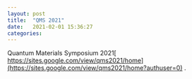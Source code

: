 ```yaml
---
layout: post
title:  "QMS 2021"
date:   2021-02-01 15:36:27
categories: 
---
```


Quantum Materials Symposium 2021[  https://sites.google.com/view/qms2021/home](https://sites.google.com/view/qms2021/home?authuser=0) .

 
